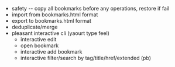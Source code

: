 * safety -- copy all bookmarks before any operations, restore if fail
* import from bookmarks.html format
* export to bookmarks.html format
* deduplicate/merge
* pleasant interactive cli (yaourt type feel)
  * interactive edit
  * open bookmark
  * interactive add bookmark
  * interactive filter/search by tag/title/href/extended (pb)
